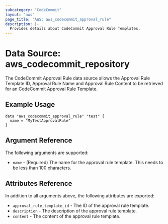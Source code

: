 ```yaml
---
subcategory: "CodeCommit"
layout: "aws"
page_title: "AWS: aws_codecommit_approval_rule"
description: |-
  Provides details about CodeCommit Approval Rule Templates.
---
```


# Data Source: aws_codecommit_repository

The CodeCommit Approval Rule data source allows the Approval Rule Template ID, Approval Rule Name and Approval Rule Content to be retrieved for an CodeCommit Approval Rule Template.

## Example Usage

```hcl
data "aws_codecommit_approval_rule" "test" {
  name = "MyTestApprovalRule"
}
```

## Argument Reference

The following arguments are supported:

* `name` - (Required) The name for the approval rule template. This needs to be less than 100 characters.

## Attributes Reference

In addition to all arguments above, the following attributes are exported:

* `approval_rule_template_id` - The ID of the approval rule template.
* `description` - The description of the approval rule template.
* `content` - The content of the approval rule template. 
